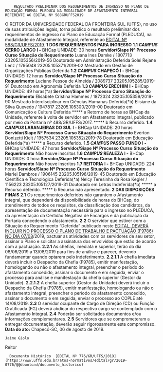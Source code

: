         RESULTADO PRELIMINAR DOS REQUERIMENTOS DE INGRESSO NO PLANO DE EDUCAÇÃO FORMAL PLEDUCA NA MODALIDADE DE AFASTAMENTO INTEGRAL REFERENTE AO EDITAL Nº 588GRUFFS2019  

 O REITOR DA UNIVERSIDADE FEDERAL DA FRONTEIRA SUL (UFFS), no uso de suas atribuições legais, torna público o resultado preliminar dos requerimentos de ingresso no Plano de Educação Formal (PLEDUCA), na modalidade de Afastamento Integral, referente ao [EDITAL Nº 588/GR/UFFS/2019](https://www.uffs.edu.br/atos-normativos/edital/gr/2019-0588).  **1 DOS REQUERIMENTOS PARA INGRESSO** **1.1 *CAMPUS*  CERRO LARGO** **I -**  BHCap UNIDADE: 30 horas     **Servidor/Siape**   **Nº Processo**   **Curso**   **Situação do Requerimento**     Luana Ines Damke / 1807713   23205.105356/2019-56   Doutorado em Administração   Deferida     Solei Rejane Lenz / 1795048   23205.105371/2019-02   Mestrado em Gestão de Organizações Públicas   Deferida     **1.2 *CAMPUS*  CHAPECÓ** **I -**  BHCap UNIDADE: 12 horas     **Servidor/Siape**   **Nº Processo**   **Curso**   **Situação do Requerimento**     Luciano Pessoa de Almeida / 2089737   23205.105285/2019-91   Doutorado em Agronomia   Deferida     **1.3 *CAMPUS*  ERECHIM** **I -**  BHCap UNIDADE: 49 horas(*a)     **Servidor/Siape**   **Nº Processo**   **Curso**   **Situação do Requerimento**     Elisabete Cristina Hammes / 1872324   23205.105359/2019-90   Mestrado Interdisciplinar em Ciências Humanas   Deferida(*b)     Elisiane da Silva Quevedo / 1947817   23205.105300/2019-00   Doutorado em Comunicação e Cultura   Deferida     *****  a Retorno de horas ao BHCap da Unidade, referente à volta de servidor em Afastamento Integral, publicado por meio da Portaria nº 488/GR/UFFS/2017. *****  b Recurso deferido. **1.4 *CAMPUS*  LARANJEIRAS DO SUL** **I -**  BHCap UNIDADE: 20 horas     **Servidor/Siape**   **Nº Processo**   **Curso**   **Situação do Requerimento**     Everton Donizetti Kielt / 1957534   23205.105352/2019-78   Doutorado em Educação   Deferida(*a)     *****  a Recurso deferido. **1.5 *CAMPUS*  PASSO FUNDO** **I -**  BHCap UNIDADE: 47 horas     **Servidor/Siape**   **Nº Processo**   **Curso**   **Situação do Requerimento**    Não houve inscritos    **1.6 *CAMPUS*  REALEZA** **I -**  BHCap UNIDADE: 0 hora     **Servidor/Siape**   **Nº Processo**   **Curso**   **Situação do Requerimento**    Não houve inscritos    **1.7 REITORIA** **I -**  BHCap UNIDADE: 224 horas     **Servidor/Siape**   **Nº Processo**   **Curso**   **Situação do Requerimento**     Marlei Dambros / 1906145   23205.105196/2019-45   Doutorado em Educação Científica e Tecnológica   Deferida(*a)     Nelcy Teresinha da Rosa Kegler / 1156223   23205.105127/2019-31   Doutorado em Letras   Indeferida(*b)     *****  a Recurso deferido. *****  b Recurso não apresentado.  **2 DAS DISPOSIÇÕES FINAIS** **2.1**  Os requerimentos deferidos não garantem o Afastamento Integral, que dependerá da disponibilidade de horas do BHCap, do atendimento de todos os requisitos, da classificação dos candidatos, da apresentação de documentação necessária para o ingresso no PLEDUCA, da apresentação da Certidão Negativa de Encargos e da publicação da Portaria concedendo o afastamento. **2.2**  O servidor que estiver com a Situação do Requerimento “Deferida” publicado neste [EDITAL, DEVERÁ INCLUIR NO PROCESSO O PLANO DE TRABALHO E PACTUAÇÃO (F9786) NO DIA 07/08](https://www.google.com.br/search?q=edital,+dever%C3%A1+incluir+no+processo+o+Plano+de+Trabalho+e+Pactua%C3%A7%C3%A3o+(F9786)+no+dia+7/08)/2019, pactuar as atividades com os servidores de seu setor, assinar o Plano e solicitar a assinatura dos envolvidos que estão de acordo com a pactuação. **2.2.1**  As chefias, imediata e superior, terão do dia 08/08/2019 a 13/08/2019 para fins de análise e parecer, devendo fundamentar quando optarem pelo indeferimento. **2.2.1.1**  A chefia imediata deverá incluir o Despacho da Chefia (F9785), emitir manifestação, homologando ou não o afastamento integral, preencher o período do afastamento concedido, assinar o documento e em seguida, enviar o processo para análise e manifestação da chefia superior (Gestor da Unidade). **2.2.1.2**  A chefia superior (Gestor da Unidade) deverá incluir o Despacho da Chefia (F9785), emitir manifestação, homologando ou não o afastamento integral, preencher o período do afastamento concedido, assinar o documento e em seguida, enviar o processo ao COPLE até 14/08/2019. **2.3**  O servidor ocupante de Cargo de Direção (CD) ou Função Gratificada (FG) deverá abdicar do respectivo cargo se contemplado com o Afastamento Integral. **2.4**  Poderão ser solicitados documentos e/ou informações complementares. **2.5**  Servidores que se comprometeram a entregar documentação, deverão seguir rigorosamente este compromisso.        **Data do ato:** Chapecó-SC, 06 de agosto de 2019.   
 

    Jaime Giolo   
 Reitor 

      Documento Histórico  [EDITAL Nº 776/GR/UFFS/2019](https://www.uffs.edu.br/atos-normativos/edital/gr/2019-0776/@@download/documento_historico)     
      